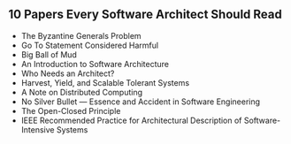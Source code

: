 <h2> 10 Papers Every Software Architect Should Read</h2>

<ul>

                             

 <li><a target="_blank" href="https://github.com/manjunath5496/10-Papers-Every-Software-Architect-Should-Read/blob/master/sas(1).pdf" style="text-decoration:none;">The Byzantine Generals Problem</a></li>

 <li><a target="_blank" href="https://github.com/manjunath5496/10-Papers-Every-Software-Architect-Should-Read/blob/master/sas(2).pdf" style="text-decoration:none;">Go To Statement Considered Harmful</a></li>

<li><a target="_blank" href="https://github.com/manjunath5496/10-Papers-Every-Software-Architect-Should-Read/blob/master/sas(3).pdf" style="text-decoration:none;">Big Ball of Mud</a></li>
 <li><a target="_blank" href="https://github.com/manjunath5496/10-Papers-Every-Software-Architect-Should-Read/blob/master/sas(4).pdf" style="text-decoration:none;">An Introduction to Software Architecture</a></li>                              
<li><a target="_blank" href="https://github.com/manjunath5496/10-Papers-Every-Software-Architect-Should-Read/blob/master/sas(5).pdf" style="text-decoration:none;">Who Needs an Architect?</a></li>
<li><a target="_blank" href="https://github.com/manjunath5496/10-Papers-Every-Software-Architect-Should-Read/blob/master/sas(6).pdf" style="text-decoration:none;">Harvest, Yield, and Scalable Tolerant Systems</a></li>
 <li><a target="_blank" href="https://github.com/manjunath5496/10-Papers-Every-Software-Architect-Should-Read/blob/master/sas(7).pdf" style="text-decoration:none;">A Note on Distributed Computing</a></li>

 <li><a target="_blank" href="https://github.com/manjunath5496/10-Papers-Every-Software-Architect-Should-Read/blob/master/sas(8).pdf" style="text-decoration:none;"> No Silver Bullet — Essence and Accident in Software Engineering </a></li>
   <li><a target="_blank" href="https://github.com/manjunath5496/10-Papers-Every-Software-Architect-Should-Read/blob/master/sas(9).pdf" style="text-decoration:none;">The Open-Closed Principle</a></li>
  
   
 <li><a target="_blank" href="https://github.com/manjunath5496/10-Papers-Every-Software-Architect-Should-Read/blob/master/sas(10).pdf" style="text-decoration:none;">IEEE Recommended Practice for Architectural Description of Software-Intensive Systems</a></li>                              
</ul>
